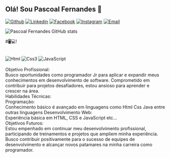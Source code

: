 ## Olá! Sou Pascoal Fernandes 👾

[![Github](https://img.shields.io/badge/GitHub-100000?style=for-the-badge&logo=github&logoColor=white)](https://github.com/Lost-Fernandes/Lost-Fernandes/)
[![Linkedin](https://img.shields.io/badge/LinkedIn-0077B5?style=for-the-badge&logo=linkedin&logoColor=white)](https://www.linkedin.com/in/pascoal-fernandes-fernandes-521964151/)
[![Facebook](https://img.shields.io/badge/Facebook-1877F2?style=for-the-badge&logo=facebook&logoColor=white)](https://www.facebook.com/Andreiamae4385/)
[![Instagram](https://img.shields.io/badge/Instagram-E4405F?style=for-the-badge&logo=instagram&logoColor=white)](https://www.instagram.com/pascoalfernandescosta/)
[![Email](https://img.shields.io/badge/Gmail-D14836?style=for-the-badge&logo=gmail&logoColor=white)](fernandes.artex18@gmail.com)

![Pascoal Fernandes GitHub stats](https://github-readme-stats.vercel.app/api?username=pascoalfernandes&show_icons=true&theme=dracula)

#🖥️💻!


<div style="display: ínline_block"><br>
<img align= "center"alt="Html" src="https://img.shields.io/badge/HTML5-E34F26?style=for-the-badge&logo=html5&logoColor=white"/>
<img align= "center"alt="Css3" src="https://img.shields.io/badge/CSS3-1572B6?style=for-the-badge&logo=css3&logoColor=white"/>
<img align= "center"alt="JavaScript" src="https://img.shields.io/badge/JavaScript-323330?style=for-the-badge&logo=javascript&logoColor=F7DF1E"/>
</div>
<br>
Objetivo Profissional:<br>
Busco oportunidades como programador Jr para aplicar e expandir meus conhecimentos em desenvolvimento de software. Comprometido em contribuir para projetos desafiadores, estou ansioso para aprender e crescer na área.
<br>
Habilidades Técnicas:
<br>
Programação: 
<br>
Conhecimento básico é avançado em linguagens como Html Css Java entre outras linguagens
Desenvolvimento Web: 
<br>
Experiência básica em HTML, CSS e JavaScript etc...
<br>
Objetivos Futuros:
<br>
Estou empenhado em continuar meu desenvolvimento profissional, participando de treinamentos e projetos que ampliem minha experiência. Busco contribuir positivamente para o sucesso de equipes de desenvolvimento e alcançar novos patamares na minha carreira como programador.





